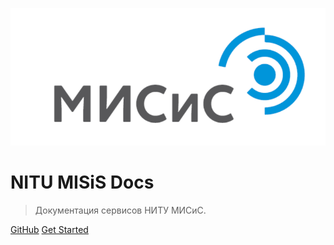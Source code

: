 ![logo](_media/misis.png)

# NITU MISiS Docs

> Документация сервисов НИТУ МИСиС.


[GitHub](https://github.com/misis-ru/docs/)
[Get Started](#docs)
